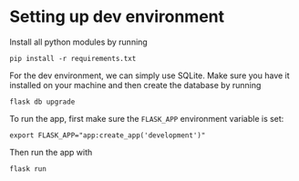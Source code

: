 # Setting up dev environment
Install all python modules by running
```
pip install -r requirements.txt
```

For the dev environment, we can simply use SQLite. Make sure you have it installed on your machine and then create the database by running
```
flask db upgrade
```

To run the app, first make sure the `FLASK_APP` environment variable is set:
```
export FLASK_APP="app:create_app('development')"
```
Then run the app with
```
flask run
```
